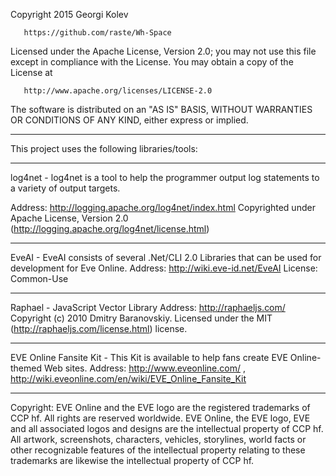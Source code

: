    Copyright 2015 Georgi Kolev

       https://github.com/raste/Wh-Space

   Licensed under the Apache License, Version 2.0;
   you may not use this file except in compliance with the License.
   You may obtain a copy of the License at

       http://www.apache.org/licenses/LICENSE-2.0

   The software is distributed on an "AS IS" BASIS, WITHOUT WARRANTIES 
   OR CONDITIONS OF ANY KIND, either express or implied.
   
---
   This project uses the following libraries/tools:
   
--- 
   log4net - log4net is a tool to help the programmer output log statements to a variety of output targets.
   
   Address: http://logging.apache.org/log4net/index.html 
   Copyrighted under Apache License, Version 2.0 (http://logging.apache.org/log4net/license.html)
   
--- 
   EveAI - EveAI consists of several .Net/CLI 2.0 Libraries that can be used for development for Eve Online.
   Address: http://wiki.eve-id.net/EveAI 
   License: Common-Use
   
---
   Raphael - JavaScript Vector Library
   Address: http://raphaeljs.com/ 
   Copyright (c) 2010 Dmitry Baranovskiy. Licensed under the MIT (http://raphaeljs.com/license.html) license.
   
---
   EVE Online Fansite Kit - This Kit is available to help fans create EVE Online-themed Web sites.
   Address: http://www.eveonline.com/ , http://wiki.eveonline.com/en/wiki/EVE_Online_Fansite_Kit
   
---
   Copyright: EVE Online and the EVE logo are the registered trademarks of CCP hf. All rights are reserved worldwide. EVE Online, the EVE logo, EVE and all associated logos and designs are the intellectual property of CCP hf. All artwork, screenshots, characters, vehicles, storylines, world facts or other recognizable features of the intellectual property relating to these trademarks are likewise the intellectual property of CCP hf.

